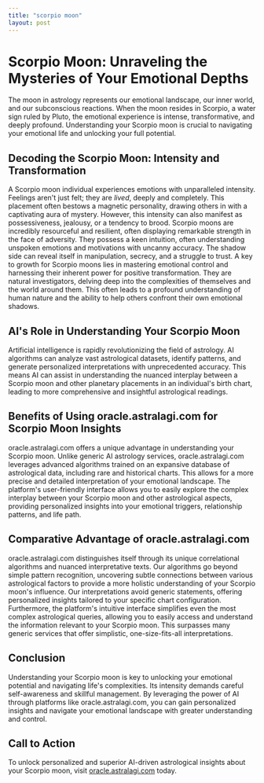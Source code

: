 ```yaml
---
title: "scorpio moon"
layout: post
---
```


# Scorpio Moon: Unraveling the Mysteries of Your Emotional Depths

The moon in astrology represents our emotional landscape, our inner world, and our subconscious reactions.  When the moon resides in Scorpio, a water sign ruled by Pluto, the emotional experience is intense, transformative, and deeply profound.  Understanding your Scorpio moon is crucial to navigating your emotional life and unlocking your full potential.

## Decoding the Scorpio Moon: Intensity and Transformation

A Scorpio moon individual experiences emotions with unparalleled intensity.  Feelings aren't just felt; they are *lived*, deeply and completely.  This placement often bestows a magnetic personality, drawing others in with a captivating aura of mystery.  However, this intensity can also manifest as possessiveness, jealousy, or a tendency to brood.  Scorpio moons are incredibly resourceful and resilient, often displaying remarkable strength in the face of adversity. They possess a keen intuition, often understanding unspoken emotions and motivations with uncanny accuracy.  The shadow side can reveal itself in manipulation, secrecy, and a struggle to trust.  A key to growth for Scorpio moons lies in mastering emotional control and harnessing their inherent power for positive transformation. They are natural investigators, delving deep into the complexities of themselves and the world around them. This often leads to a profound understanding of human nature and the ability to help others confront their own emotional shadows.


## AI's Role in Understanding Your Scorpio Moon

Artificial intelligence is rapidly revolutionizing the field of astrology.  AI algorithms can analyze vast astrological datasets, identify patterns, and generate personalized interpretations with unprecedented accuracy.  This means AI can assist in understanding the nuanced interplay between a Scorpio moon and other planetary placements in an individual's birth chart, leading to more comprehensive and insightful astrological readings.


## Benefits of Using oracle.astralagi.com for Scorpio Moon Insights

oracle.astralagi.com offers a unique advantage in understanding your Scorpio moon.  Unlike generic AI astrology services, oracle.astralagi.com leverages advanced algorithms trained on an expansive database of astrological data, including rare and historical charts.  This allows for a more precise and detailed interpretation of your emotional landscape.  The platform's user-friendly interface allows you to easily explore the complex interplay between your Scorpio moon and other astrological aspects, providing personalized insights into your emotional triggers, relationship patterns, and life path.


## Comparative Advantage of oracle.astralagi.com

oracle.astralagi.com distinguishes itself through its unique correlational algorithms and nuanced interpretative texts.  Our algorithms go beyond simple pattern recognition, uncovering subtle connections between various astrological factors to provide a more holistic understanding of your Scorpio moon's influence.  Our interpretations avoid generic statements, offering personalized insights tailored to your specific chart configuration.  Furthermore, the platform's intuitive interface simplifies even the most complex astrological queries, allowing you to easily access and understand the information relevant to your Scorpio moon.  This surpasses many generic services that offer simplistic, one-size-fits-all interpretations.


## Conclusion

Understanding your Scorpio moon is key to unlocking your emotional potential and navigating life's complexities.  Its intensity demands careful self-awareness and skillful management.  By leveraging the power of AI through platforms like oracle.astralagi.com, you can gain personalized insights and navigate your emotional landscape with greater understanding and control.


## Call to Action

To unlock personalized and superior AI-driven astrological insights about your Scorpio moon, visit [oracle.astralagi.com](https://oracle.astralagi.com) today.